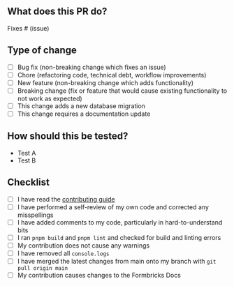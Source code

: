 ## What does this PR do?

<!-- Please include a summary of the change and which issue is fixed. Please also include relevant motivation and context. List any dependencies that are required for this change. -->

Fixes # (issue)

<!-- Please provide a screenshots or a loom video for visual changes to speed up reviews
 Loom Video: https://www.loom.com/
-->

## Type of change

<!-- Please mark the relevant points by using [x] -->

- [ ] Bug fix (non-breaking change which fixes an issue)
- [ ] Chore (refactoring code, technical debt, workflow improvements)
- [ ] New feature (non-breaking change which adds functionality)
- [ ] Breaking change (fix or feature that would cause existing functionality to not work as expected)
- [ ] This change adds a new database migration
- [ ] This change requires a documentation update

## How should this be tested?

<!-- Please describe the tests that you ran to verify your changes. Provide instructions so we can reproduce. Please also list any relevant details for your test configuration -->

- Test A
- Test B

## Checklist

<!-- We're starting to get more and more contributions. Please help us making this efficient for all of us and go through this checklist. Please tick off what you did  -->

- [ ] I have read the [contributing guide](https://github.com/formbricks/formbricks/blob/main/CONTRIBUTING.md)
- [ ] I have performed a self-review of my own code and corrected any misspellings
- [ ] I have added comments to my code, particularly in hard-to-understand bits
- [ ] I ran `pnpm build` and `pnpm lint` and checked for build and linting errors
- [ ] My contribution does not cause any warnings
- [ ] I have removed all `console.logs`
- [ ] I have merged the latest changes from main onto my branch with `git pull origin main`
- [ ] My contribution causes changes to the Formbricks Docs
